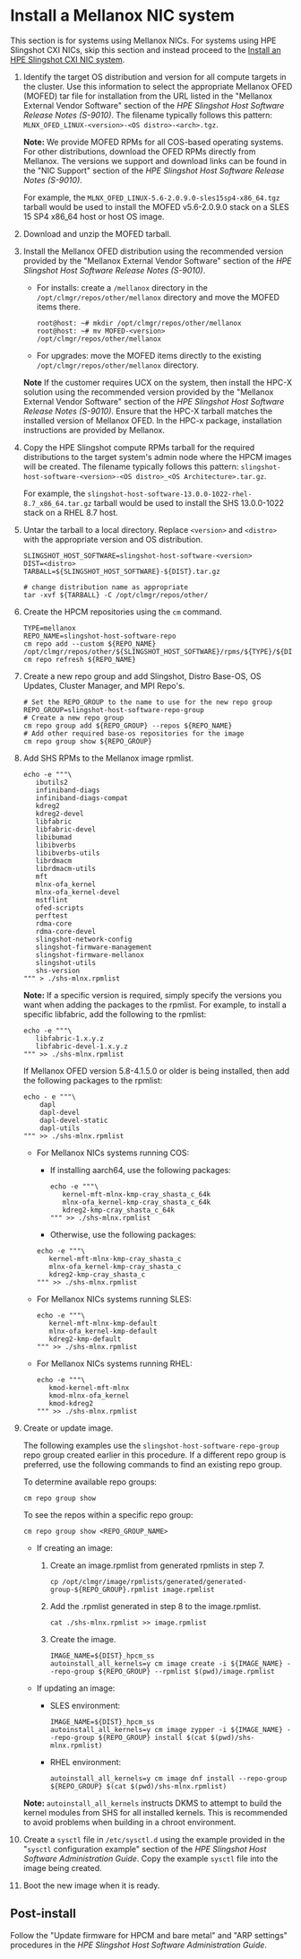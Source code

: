 # Install a Mellanox NIC system

This section is for systems using Mellanox NICs.
For systems using HPE Slingshot CXI NICs, skip this section and instead proceed to the [Install an HPE Slingshot CXI NIC system](HPE_Slingshot_200Gbps_cxi_nic_system_install_upgrade_procedure.md#install-an-hpe-slingshot-cxi-nic-system).

1. Identify the target OS distribution and version for all compute targets in the cluster. Use this information to select the appropriate Mellanox OFED (MOFED) tar file for installation from the URL listed in the "Mellanox External Vendor Software" section of the _HPE Slingshot Host Software Release Notes (S-9010)_. The filename typically follows this pattern: `MLNX_OFED_LINUX-<version>-<OS distro>-<arch>.tgz`.

   **Note:** We provide MOFED RPMs for all COS-based operating systems. For other distributions, download the OFED RPMs directly from Mellanox. The versions we support and download links can be found in the "NIC Support" section of the _HPE Slingshot Host Software Release Notes (S-9010)_.

   For example, the `MLNX_OFED_LINUX-5.6-2.0.9.0-sles15sp4-x86_64.tgz` tarball would be used to install the MOFED v5.6-2.0.9.0 stack on a SLES 15 SP4 x86_64 host or host OS image.

2. Download and unzip the MOFED tarball.

3. Install the Mellanox OFED distribution using the recommended version provided by the "Mellanox External Vendor Software" section of the _HPE Slingshot Host Software Release Notes (S-9010)_.

   - For installs: create a `/mellanox` directory in the `/opt/clmgr/repos/other/mellanox` directory and move the MOFED items there.

     ```screen
     root@host: ~# mkdir /opt/clmgr/repos/other/mellanox
     root@host: ~# mv MOFED-<version> /opt/clmgr/repos/other/mellanox
     ```

   - For upgrades: move the MOFED items directly to the existing `/opt/clmgr/repos/other/mellanox` directory.

   **Note** If the customer requires UCX on the system, then install the HPC-X solution using the recommended version provided by the "Mellanox External Vendor Software" section of the _HPE Slingshot Host Software Release Notes (S-9010)_. Ensure that the HPC-X tarball matches the installed version of Mellanox OFED. In the HPC-x package, installation instructions are provided by Mellanox.

4. Copy the HPE Slingshot compute RPMs tarball for the required distributions to the target system's admin node where the HPCM images will be created. The filename typically follows this pattern: `slingshot-host-software-<version>-<OS distro>_<OS Architecture>.tar.gz`.

   For example, the `slingshot-host-software-13.0.0-1022-rhel-8.7_x86_64.tar.gz` tarball would be used to install the SHS 13.0.0-1022 stack on a RHEL 8.7 host.

5. Untar the tarball to a local directory. Replace `<version>` and `<distro>` with the appropriate version and OS distribution.

   ```screen
   SLINGSHOT_HOST_SOFTWARE=slingshot-host-software-<version>
   DIST=<distro>
   TARBALL=${SLINGSHOT_HOST_SOFTWARE}-${DIST}.tar.gz

   # change distribution name as appropriate
   tar -xvf ${TARBALL} -C /opt/clmgr/repos/other/
   ```

6. Create the HPCM repositories using the `cm` command.

   ```screen
   TYPE=mellanox
   REPO_NAME=slingshot-host-software-repo
   cm repo add --custom ${REPO_NAME} /opt/clmgr/repos/other/${SLINGSHOT_HOST_SOFTWARE}/rpms/${TYPE}/${DIST}
   cm repo refresh ${REPO_NAME}
   ```

7. Create a new repo group and add Slingshot, Distro Base-OS, OS Updates, Cluster Manager, and MPI Repo's.

   ```screen
   # Set the REPO_GROUP to the name to use for the new repo group
   REPO_GROUP=slingshot-host-software-repo-group
   # Create a new repo group
   cm repo group add ${REPO_GROUP} --repos ${REPO_NAME}
   # Add other required base-os repositories for the image
   cm repo group show ${REPO_GROUP}
   ```

8. Add SHS RPMs to the Mellanox image rpmlist.

   ```screen
   echo -e """\
      ibutils2
      infiniband-diags
      infiniband-diags-compat
      kdreg2 
      kdreg2-devel
      libfabric
      libfabric-devel
      libibumad
      libibverbs
      libibverbs-utils
      librdmacm
      librdmacm-utils
      mft
      mlnx-ofa_kernel
      mlnx-ofa_kernel-devel
      mstflint
      ofed-scripts
      perftest
      rdma-core
      rdma-core-devel
      slingshot-network-config
      slingshot-firmware-management
      slingshot-firmware-mellanox
      slingshot-utils
      shs-version
   """ > ./shs-mlnx.rpmlist
   ```

   **Note:** If a specific version is required, simply specify the versions you want when adding the packages to the rpmlist. For example, to install a specific libfabric, add the following to the rpmlist:

   ```screen
   echo -e """\
      libfabric-1.x.y.z
      libfabric-devel-1.x.y.z
   """ >> ./shs-mlnx.rpmlist
   ```

   If Mellanox OFED version 5.8-4.1.5.0 or older is being installed, then add the following packages to the rpmlist:

   ```screen
   echo - e """\
       dapl
       dapl-devel
       dapl-devel-static
       dapl-utils
   """ >> ./shs-mlnx.rpmlist
   ```

   - For Mellanox NICs systems running COS:

     - If installing aarch64, use the following packages:

       ```screen
       echo -e """\
          kernel-mft-mlnx-kmp-cray_shasta_c_64k
          mlnx-ofa_kernel-kmp-cray_shasta_c_64k
          kdreg2-kmp-cray_shasta_c_64k
       """ >> ./shs-mlnx.rpmlist
       ```

     - Otherwise, use the following packages:

     ```screen
     echo -e """\
        kernel-mft-mlnx-kmp-cray_shasta_c
        mlnx-ofa_kernel-kmp-cray_shasta_c
        kdreg2-kmp-cray_shasta_c
     """ >> ./shs-mlnx.rpmlist
     ```

   - For Mellanox NICs systems running SLES:

     ```screen
     echo -e """\
        kernel-mft-mlnx-kmp-default
        mlnx-ofa_kernel-kmp-default
        kdreg2-kmp-default
     """ >> ./shs-mlnx.rpmlist
     ```

   - For Mellanox NICs systems running RHEL:

     ```screen
     echo -e """\
        kmod-kernel-mft-mlnx
        kmod-mlnx-ofa_kernel
        kmod-kdreg2
     """ >> ./shs-mlnx.rpmlist
     ```

9. Create or update image.

    The following examples use the `slingshot-host-software-repo-group` repo group created earlier in this procedure. If a different repo group is preferred, use the following commands to find an existing repo group.

    To determine available repo groups:

    ```screen
    cm repo group show
    ```

    To see the repos within a specific repo group:

    ```screen
    cm repo group show <REPO_GROUP_NAME>
    ```

    - If creating an image:

      1. Create an image.rpmlist from generated rpmlists in step 7.

         ```screen
         cp /opt/clmgr/image/rpmlists/generated/generated-group-${REPO_GROUP}.rpmlist image.rpmlist
         ```

      2. Add the .rpmlist generated in step 8 to the image.rpmlist.

         ```screen
         cat ./shs-mlnx.rpmlist >> image.rpmlist
         ```

      3. Create the image.

         ```screen
         IMAGE_NAME=${DIST}_hpcm_ss
         autoinstall_all_kernels=y cm image create -i ${IMAGE_NAME} --repo-group ${REPO_GROUP} --rpmlist $(pwd)/image.rpmlist
         ```

    - If updating an image:

      - SLES environment:

         ```screen
         IMAGE_NAME=${DIST}_hpcm_ss
         autoinstall_all_kernels=y cm image zypper -i ${IMAGE_NAME} --repo-group ${REPO_GROUP} install $(cat $(pwd)/shs-mlnx.rpmlist)
         ```

      - RHEL environment:

        ```screen
        autoinstall_all_kernels=y cm image dnf install --repo-group ${REPO_GROUP} $(cat $(pwd)/shs-mlnx.rpmlist)
        ```

    **Note:** `autoinstall_all_kernels` instructs DKMS to attempt to build the kernel modules from SHS for all installed kernels. This is recommended to avoid problems when building in a chroot environment.

10. Create a `sysctl` file in `/etc/sysctl.d` using the example provided in the "`sysctl` configuration example" section of the _HPE Slingshot Host Software Administration Guide_. Copy the example `sysctl` file into the image being created.

11. Boot the new image when it is ready.

## Post-install

Follow the "Update firmware for HPCM and bare metal" and "ARP settings" procedures in the _HPE Slingshot Host Software Administration Guide_.
